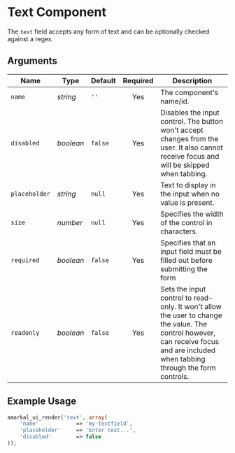 # Text Component

The `text` field accepts any form of text and can be optionally checked against a regex.

## Arguments

Name | Type | Default | Required | Description
---|---|---|:---:|---
`name`|*string*|`''`|Yes|The component's name/id.
`disabled`|*boolean*|`false`|Yes|Disables the input control. The button won't accept changes from the user. It also cannot receive focus and will be skipped when tabbing.
`placeholder`|*string*|`null`|Yes|Text to display in the input when no value is present.
`size`|*number*|`null`|Yes|Specifies the width of the control in characters.
`required`|*boolean*|`false`|Yes|Specifies that an input field must be filled out before submitting the form
`readonly`|*boolean*|`false`|Yes|Sets the input control to read-only. It won't allow the user to change the value. The control however, can receive focus and are included when tabbing through the form controls.

## Example Usage

```php
amarkal_ui_render('text', array(
    'name'            => 'my-textfield',
    'placeholder'     => 'Enter text...',
    'disabled'        => false
));
```